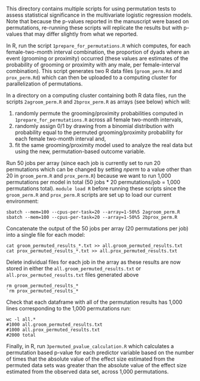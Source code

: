 This directory contains multiple scripts for using permutation tests to assess statistical significance in the multivariate logistic regression models.
Note that because the p-values reported in the manuscript were based on permutations, re-running these scripts will replicate the results but with p-values that may differ slightly from what we reported.

In R, run the script `1prepare_for_permutations.R` which computes, for each female-two-month interval combination, the proportion of dyads where an event (grooming or proximity) occurred (these values are estimates of the probability of grooming or proximity with any male, per female-interval combination). This script generates two R data files (`groom_perm.Rd` and `prox_perm.Rd`) which can then be uploaded to a computing cluster for parallelization of permutations.

In a directory on a computing cluster containing both R data files, run the scripts `2agroom_perm.R` and `2bprox_perm.R` as arrays (see below) which will:
1. randomly permute the grooming/proximity probabilities computed in `1prepare_for_permutations.R` across all female two-month intervals,
2. randomly assign 0/1 by drawing from a binomial distribution with probability equal to the permuted grooming/proximity probability for each female two-month interval and,
3. fit the same grooming/proximity model used to analyze the real data but using the new, permutation-based outcome variable.

Run 50 jobs per array (since each job is currently set to run 20 permutations which can be changed by setting _nperm_ to a value other than 20 in `groom_perm.R` and `prox_perm.R`) because we want to run 1,000 permutations per model in total (50 jobs * 20 permutations/job = 1,000 permutations total).
`module load R` before running these scripts since the `groom_perm.R` and `prox_perm.R` scripts are set up to load our current environment:
```console
sbatch --mem=100 --cpus-per-task=20 --array=1-50%5 2agroom_perm.R
sbatch --mem=100 --cpus-per-task=20 --array=1-50%5 2bprox_perm.R
```

Concatenate the output of the 50 jobs per array (20 permutations per job) into a single file for each model:
```console
cat groom_permuted_results_*.txt >> all.groom_permuted_results.txt
cat prox_permuted_results_*.txt >> all.prox_permuted_results.txt
```

Delete individual files for each job in the array as these results are now stored in either the `all.groom_permuted_results.txt` or `all.prox_permuted_results.txt` files generated above
```console
rm groom_permuted_results_*
`rm prox_permuted_results_*
```

Check that each dataframe with all of the permutation results has 1,000 lines corresponding to the 1,000 permutations run:
```console
wc -l all.*
#1000 all.groom_permuted_results.txt
#1000 all.prox_permuted_results.txt
#2000 total
```

Finally, in R, run `3permuted_pvalue_calculation.R` which calculates a permutation based p-value for each predictor variable based on the number of times that the absolute value of the effect size estimated from the permuted data sets was greater than the absolute value of the effect size estimated from the observed data set, across 1,000 permutations.
